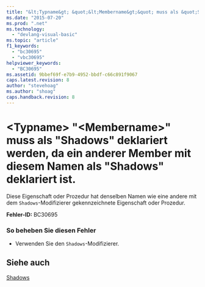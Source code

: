 ```yaml
---
title: "&lt;Typname&gt; &quot;&lt;Membername&gt;&quot; muss als &quot;Shadows&quot; deklariert werden, da ein anderer Member mit diesem Namen als &quot;Shadows&quot; deklariert ist. | Microsoft Docs"
ms.date: "2015-07-20"
ms.prod: ".net"
ms.technology: 
  - "devlang-visual-basic"
ms.topic: "article"
f1_keywords: 
  - "bc30695"
  - "vbc30695"
helpviewer_keywords: 
  - "BC30695"
ms.assetid: 9bbef69f-e7b9-4952-bbdf-c66c891f9067
caps.latest.revision: 8
author: "stevehoag"
ms.author: "shoag"
caps.handback.revision: 8
---
```

# &lt;Typname&gt; &quot;&lt;Membername&gt;&quot; muss als &quot;Shadows&quot; deklariert werden, da ein anderer Member mit diesem Namen als &quot;Shadows&quot; deklariert ist.
Diese Eigenschaft oder Prozedur hat denselben Namen wie eine andere mit dem `Shadows`\-Modifizierer gekennzeichnete Eigenschaft oder Prozedur.  
  
 **Fehler\-ID:** BC30695  
  
### So beheben Sie diesen Fehler  
  
-   Verwenden Sie den `Shadows`\-Modifizierer.  
  
## Siehe auch  
 [Shadows](../../visual-basic/language-reference/modifiers/shadows.md)
